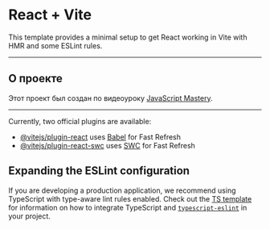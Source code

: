 
# React + Vite

This template provides a minimal setup to get React working in Vite with HMR and some ESLint rules.

---

## О проекте

Этот проект был создан по видеоуроку [JavaScript Mastery](https://www.youtube.com/watch?v=kRQbRAJ4-Fs&ab_channel=JavaScriptMastery).

---

Currently, two official plugins are available:

- [@vitejs/plugin-react](https://github.com/vitejs/vite-plugin-react/blob/main/packages/plugin-react) uses [Babel](https://babeljs.io/) for Fast Refresh
- [@vitejs/plugin-react-swc](https://github.com/vitejs/vite-plugin-react/blob/main/packages/plugin-react-swc) uses [SWC](https://swc.rs/) for Fast Refresh

## Expanding the ESLint configuration

If you are developing a production application, we recommend using TypeScript with type-aware lint rules enabled. Check out the [TS template](https://github.com/vitejs/vite/tree/main/packages/create-vite/template-react-ts) for information on how to integrate TypeScript and [`typescript-eslint`](https://typescript-eslint.io) in your project.
